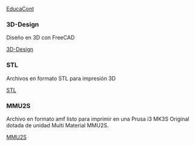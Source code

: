 [EducaCont](https://github.com/fgcoca/Mis-llaveros/blob/master/Llavero-Educacont/images/key-chane.png) 

### **3D-Design**

Diseño en 3D con FreeCAD

[3D-Design](https://github.com/fgcoca/Mis-llaveros/tree/master/Llavero-Educacont/design)

### **STL**

Archivos en formato STL para impresión 3D

[STL](https://github.com/fgcoca/Mis-llaveros/tree/master/Llavero-Educacont/stl)

### **MMU2S**

Archivo en formato amf listo para imprimir en una Prusa i3 MK3S Original dotada de unidad Multi Material MMU2S.

[MMU2S](https://github.com/fgcoca/Mis-llaveros/tree/master/Llavero-Educacont/MMU2S)




